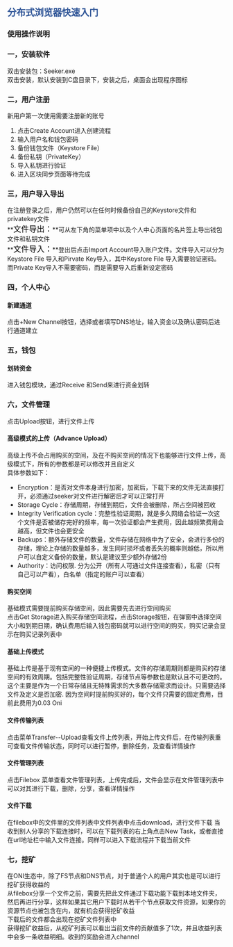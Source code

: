 ## <font color=#2F5597>分布式浏览器快速入门</font>
### 使用操作说明
### 一，安装软件
双击安装包：Seeker.exe<br/>
双击安装，默认安装到C盘目录下，安装之后，桌面会出现程序图标

### 二，用户注册
新用户第一次使用需要注册新的账号

1. 点击Create Account进入创建流程
2. 输入用户名和钱包密码
3. 备份钱包文件（Keystore File）
4. 备份私钥（PrivateKey）
5. 导入私钥进行验证 
6. 进入区块同步页面等待完成


### 三，用户导入导出
在注册登录之后，用户仍然可以在任何时候备份自己的Keystore文件和privatekey文件  
**<font size=4 color=#000>文件导出：</font>**可从左下角的菜单项中以及个人中心页面的名片签上导出钱包文件和私钥文件  
**<font size=4 color=#000>文件导入：</font>**登出后点击Import Account导入账户文件。文件导入可以分为Keystore File 导入和Pirvate Key导入，其中Keystore File 导入需要验证密码。而Private Key导入不需要密码，而是需要导入后重新设定密码

### 四，个人中心

#### 新建通道

点击+New Channel按钮，选择或者填写DNS地址，输入资金以及确认密码后进行通道建立

### 五，钱包

#### 划转资金

进入钱包模块，通过Receive 和Send来进行资金划转

### 六，文件管理
点击Upload按钮，进行文件上传  

#### 高级模式的上传（Advance Upload）

高级上传不会占用购买的空间，及在不购买空间的情况下也能够进行文件上传，高级模式下，所有的参数都是可以修改并且自定义  
具体参数如下：  
* Encryption：是否对文件本身进行加密，加密后，下载下来的文件无法直接打开，必须通过seeker对文件进行解密后才可以正常打开
* Storage Cycle：存储周期，存储到期后，文件会被删除，所占空间被回收
* Integrity Verification cycle：完整性验证周期，就是多久网络会验证一次这个文件是否被储存完好的频率，每一次验证都会产生费用，因此越频繁费用会越高，但文件也会更安全
* Backups：额外存储文件的数量，文件存储在网络中为了安全，会进行多份的存储，理论上存储的数量越多，发生同时损坏或者丢失的概率则越低，所以用户可以自定义备份的数量，默认是建议至少额外存储2份
* Authority：访问权限. 分为公开（所有人可通过文件连接查看），私密（只有自己可以产看），白名单（指定的账户可以查看）  

#### 购买空间

基础模式需要提前购买存储空间，因此需要先去进行空间购买  
点击Get Storage进入购买存储空间流程，点击Storage按钮，在弹窗中选择空间大小和到期日期，确认费用后输入钱包密码就可以进行空间的购买，购买记录会显示在购买记录列表中

#### 基础上传模式

基础上传是基于现有空间的一种便捷上传模式。文件的存储周期则都是购买的存储空间的有效周期。包括完整性验证周期，存储节点等参数也是默认且不可更改的。这个主要是作为一个日常存储且无特殊需求的大多数存储需求而设计。只需要选择文件及定义是否加密. 因为空间时提前购买好的，每个文件只需要的固定费用，目前此费用为0.03 Oni 

#### 文件传输列表

点击菜单Transfer--Upload查看文件上传列表，开始上传文件后，在传输列表重可查看文件传输状态，同时可以进行暂停，删除任务，及查看详情操作

#### 文件管理列表

点击Filebox 菜单查看文件管理列表，上传完成后，文件会显示在文件管理列表中
可以对其进行下载，删除，分享，查看详情操作

#### 文件下载

在filebox中的文件里的文件列表中文件列表中点击download，进行文件下载
当收到别人分享的下载连接时，可以在下载列表的右上角点击New Task，或者直接在url地址栏中输入文件连接。同样可以进入下载流程并下载当前文件

### 七，挖矿
在ONI生态中，除了FS节点和DNS节点，对于普通个人的用户其实也是可以进行挖矿获得收益的  
从filebox分享一个文件之前，需要先把此文件通过下载功能下载到本地文件夹，然后再进行分享，这样如果其它用户下载时从若干个节点获取文件资源，如果你的资源节点也被包含在内，就有机会获得挖矿收益  
下载后的文件都会出现在挖矿文件列表中  
获得挖矿收益后，从挖矿列表可以看出当前文件的贡献值多了1次，并且收益列表中会多一条收益明细。收到的奖励会进入channel